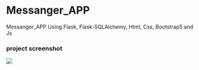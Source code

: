 # Messanger_APP
 Messanger_APP Using Flask, Flask-SQLAlchemy, Html, Css, Bootstrap5 and Js




### project screenshot
![](https://github.com/mohamadanasfattoum/Messanger_APP)
